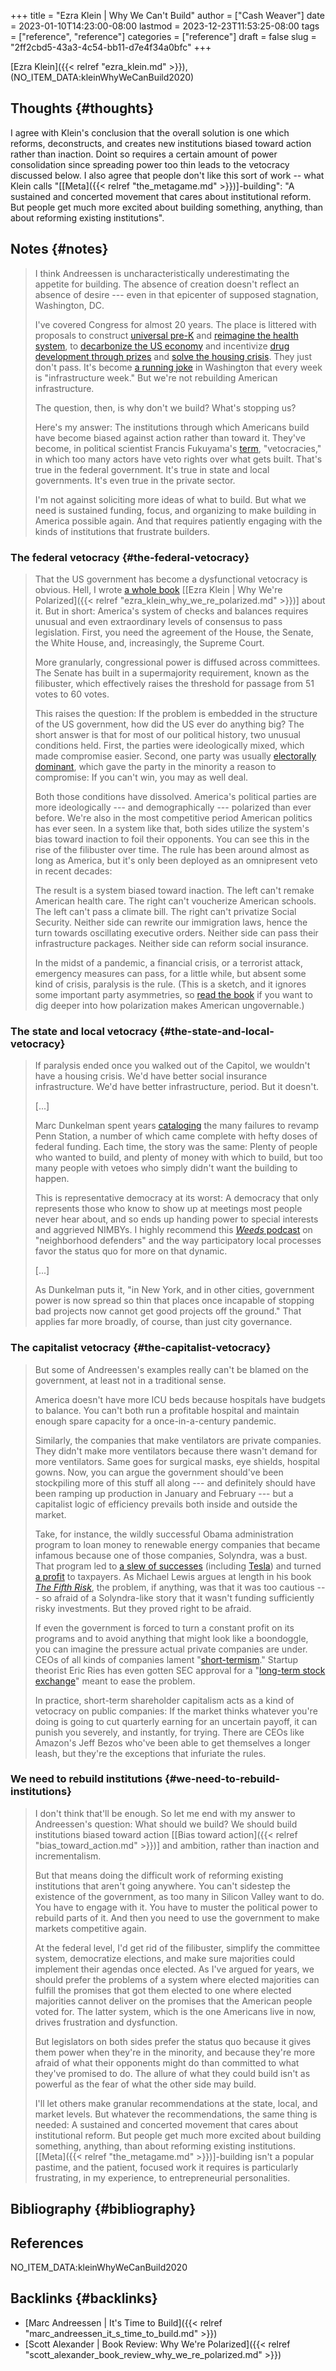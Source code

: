 +++
title = "Ezra Klein | Why We Can't Build"
author = ["Cash Weaver"]
date = 2023-01-10T14:23:00-08:00
lastmod = 2023-12-23T11:53:25-08:00
tags = ["reference", "reference"]
categories = ["reference"]
draft = false
slug = "2ff2cbd5-43a3-4c54-bb11-d7e4f34a0bfc"
+++

[Ezra Klein]({{< relref "ezra_klein.md" >}}), (NO_ITEM_DATA:kleinWhyWeCanBuild2020)


## Thoughts {#thoughts}

I agree with Klein's conclusion that the overall solution is one which reforms, deconstructs, and creates new institutions biased toward action rather than inaction. Doint so requires a certain amount of power consolidation since spreading power too thin leads to the vetocracy discussed below. I also agree that people don't like this sort of work -- what Klein calls "[[Meta]({{< relref "the_metagame.md" >}})]-building": "A sustained and concerted movement that cares about institutional reform. But people get much more excited about building something, anything, than about reforming existing institutions".


## Notes {#notes}

> I think Andreessen is uncharacteristically underestimating the appetite for building. The absence of creation doesn't reflect an absence of desire --- even in that epicenter of supposed stagnation, Washington, DC.
>
> I've covered Congress for almost 20 years. The place is littered with proposals to construct [universal pre-K](https://www.congress.gov/bill/116th-congress/house-bill/4213/all-info) and [reimagine the health system](https://www.congress.gov/bill/116th-congress/house-bill/2452), to [decarbonize the US economy](https://www.rollcall.com/2020/01/28/house-democrats-offer-plan-for-zero-carbon-emissions-by-2050/) and incentivize [drug development through prizes](https://www.congress.gov/bill/115th-congress/senate-bill/495/) and [solve the housing crisis](https://www.warren.senate.gov/newsroom/press-releases/warren-and-colleagues-reintroduce-historic-legislation-to-confront-americas-housing-crisis). They just don't pass. It's become [a running joke](https://theweek.com/articles/839005/all-infrastructure-weeks-ranked) in Washington that every week is "infrastructure week." But we're not rebuilding American infrastructure.
>
> The question, then, is why don't we build? What's stopping us?
>
> Here's my answer: The institutions through which Americans build have become biased against action rather than toward it. They've become, in political scientist Francis Fukuyama's [term](https://www.vox.com/2016/10/26/13352946/francis-fukuyama-ezra-klein), "vetocracies," in which too many actors have veto rights over what gets built. That's true in the federal government. It's true in state and local governments. It's even true in the private sector.
>
> I'm not against soliciting more ideas of what to build. But what we need is sustained funding, focus, and organizing to make building in America possible again. And that requires patiently engaging with the kinds of institutions that frustrate builders.


### The federal vetocracy {#the-federal-vetocracy}

> That the US government has become a dysfunctional vetocracy is obvious. Hell, I wrote [a whole book](http://whywerepolarized.com/) [[Ezra Klein | Why We're Polarized]({{< relref "ezra_klein_why_we_re_polarized.md" >}})] about it. But in short: America's system of checks and balances requires unusual and even extraordinary levels of consensus to pass legislation. First, you need the agreement of the House, the Senate, the White House, and, increasingly, the Supreme Court.
>
> More granularly, congressional power is diffused across committees. The Senate has built in a supermajority requirement, known as the filibuster, which effectively raises the threshold for passage from 51 votes to 60 votes.
>
> This raises the question: If the problem is embedded in the structure of the US government, how did the US ever do anything big? The short answer is that for most of our political history, two unusual conditions held. First, the parties were ideologically mixed, which made compromise easier. Second, one party was usually [electorally dominant](https://www.vox.com/policy-and-politics/2019/1/24/18193523/donald-trump-wall-shutdown-congress-polarization-frances-lee), which gave the party in the minority a reason to compromise: If you can't win, you may as well deal.
>
> Both those conditions have dissolved. America's political parties are more ideologically --- and demographically --- polarized than ever before. We're also in the most competitive period American politics has ever seen. In a system like that, both sides utilize the system's bias toward inaction to foil their opponents. You can see this in the rise of the filibuster over time. The rule has been around almost as long as America, but it's only been deployed as an omnipresent veto in recent decades:
>
> The result is a system biased toward inaction. The left can't remake American health care. The right can't voucherize American schools. The left can't pass a climate bill. The right can't privatize Social Security. Neither side can rewrite our immigration laws, hence the turn towards oscillating executive orders. Neither side can pass their infrastructure packages. Neither side can reform social insurance.
>
> In the midst of a pandemic, a financial crisis, or a terrorist attack, emergency measures can pass, for a little while, but absent some kind of crisis, paralysis is the rule. (This is a sketch, and it ignores some important party asymmetries, so [read the book](http://whywerepolarized.com/) if you want to dig deeper into how polarization makes American ungovernable.)


### The state and local vetocracy {#the-state-and-local-vetocracy}

> If paralysis ended once you walked out of the Capitol, we wouldn't have a housing crisis. We'd have better social insurance infrastructure. We'd have better infrastructure, period. But it doesn't.
>
> [...]
>
> Marc Dunkelman spent years [cataloging](https://www.politico.com/news/magazine/2019/11/29/penn-station-robert-caro-073564) the many failures to revamp Penn Station, a number of which came complete with hefty doses of federal funding. Each time, the story was the same: Plenty of people who wanted to build, and plenty of money with which to build, but too many people with vetoes who simply didn't want the building to happen.
>
> This is representative democracy at its worst: A democracy that only represents those who know to show up at meetings most people never hear about, and so ends up handing power to special interests and aggrieved NIMBYs. I highly recommend this [_Weeds_ podcast](https://traffic.megaphone.fm/VMP4907461481.mp3) on "neighborhood defenders" and the way participatory local processes favor the status quo for more on that dynamic.
>
> [...]
>
> As Dunkelman puts it, "in New York, and in other cities, government power is now spread so thin that places once incapable of stopping bad projects now cannot get good projects off the ground." That applies far more broadly, of course, than just city governance.


### The capitalist vetocracy {#the-capitalist-vetocracy}

> But some of Andreessen's examples really can't be blamed on the government, at least not in a traditional sense.
>
> America doesn't have more ICU beds because hospitals have budgets to balance. You can't both run a profitable hospital and maintain enough spare capacity for a once-in-a-century pandemic.
>
> Similarly, the companies that make ventilators are private companies. They didn't make more ventilators because there wasn't demand for more ventilators. Same goes for surgical masks, eye shields, hospital gowns. Now, you can argue the government should've been stockpiling more of this stuff all along --- and definitely should have been ramping up production in January and February --- but a capitalist logic of efficiency prevails both inside and outside the market.
>
> Take, for instance, the wildly successful Obama administration program to loan money to renewable energy companies that became infamous because one of those companies, Solyndra, was a bust. That program led to [a slew of successes](https://whyy.org/articles/the-obama-solar-success-story-that-nobody-talks-about/) (including [Tesla](https://www.mercurynews.com/2014/12/29/loan-program-that-funded-solyndra-finds-success-in-tesla-and-many-others/)) and turned [a profit](https://www.csmonitor.com/Business/In-Gear/2016/1017/Solyndra-who-The-Energy-Department-s-loan-program-is-now-profitable) to taxpayers. As Michael Lewis argues at length in his book [_The Fifth Risk_](https://www.amazon.com/dp/B07FFCMSCX/ref=dp-kindle-redirect?ascsubtag=%5B%5Dvx%5Bp%5D20992510%5Bt%5Dw%5Br%5Dscholars-stage.org%5Bd%5DD&_encoding=UTF8&btkr=1), the problem, if anything, was that it was too cautious --- so afraid of a Solyndra-like story that it wasn't funding sufficiently risky investments. But they proved right to be afraid.
>
> If even the government is forced to turn a constant profit on its programs and to avoid anything that might look like a boondoggle, you can imagine the pressure actual private companies are under. CEOs of all kinds of companies lament "[short-termism](https://rooseveltinstitute.org/understanding-and-ending-short-termism-new-papers-roosevelt/)." Startup theorist Eric Ries has even gotten SEC approval for a "[long-term stock exchange](https://www.vox.com/recode/2019/5/22/18629621/long-term-stock-exchange-explainer-capitalism-quarterly-earnings)" meant to ease the problem.
>
> In practice, short-term shareholder capitalism acts as a kind of vetocracy on public companies: If the market thinks whatever you're doing is going to cut quarterly earning for an uncertain payoff, it can punish you severely, and instantly, for trying. There are CEOs like Amazon's Jeff Bezos who've been able to get themselves a longer leash, but they're the exceptions that infuriate the rules.


### We need to rebuild institutions {#we-need-to-rebuild-institutions}

> I don't think that'll be enough. So let me end with my answer to Andreessen's question: What should we build? We should build institutions biased toward action [[Bias toward action]({{< relref "bias_toward_action.md" >}})] and ambition, rather than inaction and incrementalism.
>
> But that means doing the difficult work of reforming existing institutions that aren't going anywhere. You can't sidestep the existence of the government, as too many in Silicon Valley want to do. You have to engage with it. You have to muster the political power to rebuild parts of it. And then you need to use the government to make markets competitive again.
>
> At the federal level, I'd get rid of the filibuster, simplify the committee system, democratize elections, and make sure majorities could implement their agendas once elected. As I've argued for years, we should prefer the problems of a system where elected majorities can fulfill the promises that got them elected to one where elected majorities cannot deliver on the promises that the American people voted for. The latter system, which is the one Americans live in now, drives frustration and dysfunction.
>
> But legislators on both sides prefer the status quo because it gives them power when they're in the minority, and because they're more afraid of what their opponents might do than committed to what they've promised to do. The allure of what they could build isn't as powerful as the fear of what the other side may build.
>
> I'll let others make granular recommendations at the state, local, and market levels. But whatever the recommendations, the same thing is needed: A sustained and concerted movement that cares about institutional reform. But people get much more excited about building something, anything, than about reforming existing institutions. [[Meta]({{< relref "the_metagame.md" >}})]-building isn't a popular pastime, and the patient, focused work it requires is particularly frustrating, in my experience, to entrepreneurial personalities.


## Bibliography {#bibliography}

## References

<style>.csl-entry{text-indent: -1.5em; margin-left: 1.5em;}</style><div class="csl-bib-body">
  <div class="csl-entry">NO_ITEM_DATA:kleinWhyWeCanBuild2020</div>
</div>



## Backlinks {#backlinks}

-   [Marc Andreessen | It's Time to Build]({{< relref "marc_andreessen_it_s_time_to_build.md" >}})
-   [Scott Alexander | Book Review: Why We're Polarized]({{< relref "scott_alexander_book_review_why_we_re_polarized.md" >}})
